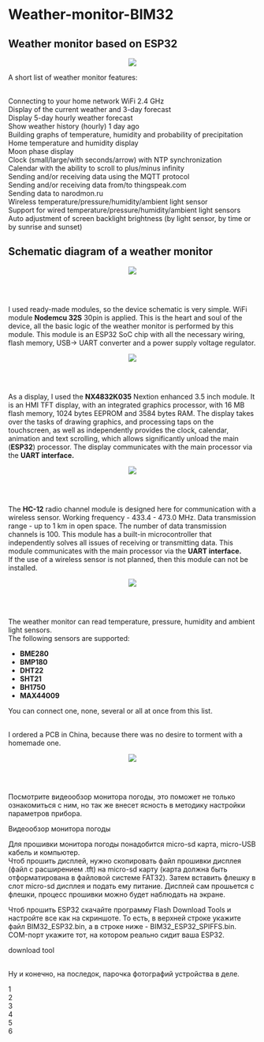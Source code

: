 # Weather-monitor-BIM32
## Weather monitor based on ESP32

<p align="center">
  <img src="/img/20200928_221642.jpg">
</p> 

A short list of weather monitor features:<br><br>

Connecting to your home network WiFi 2.4 GHz<br>
Display of the current weather and 3-day forecast<br>
Display 5-day hourly weather forecast<br>
Show weather history (hourly) 1 day ago<br>
Building graphs of temperature, humidity and probability of precipitation<br>
Home temperature and humidity display<br>
Moon phase display<br>
Clock (small/large/with seconds/arrow) with NTP synchronization<br>
Calendar with the ability to scroll to plus/minus infinity<br>
Sending and/or receiving data using the MQTT protocol<br>
Sending and/or receiving data from/to thingspeak.com<br>
Sending data to narodmon.ru<br>
Wireless temperature/pressure/humidity/ambient light sensor<br>
Support for wired temperature/pressure/humidity/ambient light sensors<br>
Auto adjustment of screen backlight brightness (by light sensor, by time or by sunrise and sunset)<br>

## Schematic diagram of a weather monitor<br>
<p align="center">
  <img src="/img/BIM32schematic.png">
</p><br><br>

I used ready-made modules, so the device schematic is very simple. WiFi module <b>Nodemcu 32S</b> 30pin is applied.
This is the heart and soul of the device, all the basic logic of the weather monitor is performed by this module. This module is an ESP32 SoC chip with all the necessary wiring, flash memory, USB-> UART converter and a power supply voltage regulator.<br>

<p align="center">
  <img src="/img/NodeMCU-32S-Lua-WiFi-IoT-Entwicklung-Board-Serielle-WiFi-Modul-ESP32-38PIN-30PIN-ESP32-ESP32S-Entwicklung.jpg_960x960.jpg">
</p><br><br>

As a display, I used the <b>NX4832K035</b> Nextion enhanced 3.5 inch module. It is an HMI TFT display, with an integrated graphics processor,
with 16 MB flash memory, 1024 bytes EEPROM and 3584 bytes RAM. The display takes over the tasks of drawing graphics, and processing
taps on the touchscreen, as well as independently provides the clock, calendar, animation and text scrolling, which allows
significantly unload the main (<b>ESP32</b>) processor. The display communicates with the main processor via the <b>UART interface.</b>

<p align="center">
  <img src="/img/NX4832K035-1.jpg">
</p><br><br>

The <b>HC-12</b> radio channel module is designed here for communication with a wireless sensor. Working frequency - 433.4 - 473.0 MHz.
Data transmission range - up to 1 km in open space. The number of data transmission channels is 100.
This module has a built-in microcontroller that independently solves all issues of receiving or transmitting data.
This module communicates with the main processor via the <b>UART interface.</b><br>
If the use of a wireless sensor is not planned, then this module can not be installed.<br>

<p align="center">
  <img src="/img/review26-3.jpg">
</p><br><br>

The weather monitor can read temperature, pressure, humidity and ambient light sensors.<br>
The following sensors are supported:<br>
<ul>
  <li><b>BME280</b></li>
  <li><b>BMP180</b></li>
  <li><b>DHT22</b></li>
  <li><b>SHT21</b></li>
  <li><b>BH1750</b></li>
  <li><b>MAX44009</b></li>
</ul>
You can connect one, none, several or all at once from this list.<br><br>

I ordered a PCB in China, because there was no desire to torment with a homemade one.<br>

<p align="center">
  <img src="/img/review26-3.jpg">
</p><br><br>


Посмотрите видеообзор монитора погоды, это поможет не только ознакомиться с ним, но так же внесет ясность в методику настройки параметров прибора.<br>

Видеообзор монитора погоды

Для прошивки монитора погоды понадобится micro-sd карта, micro-USB кабель и компьютер.<br>
Чтоб прошить дисплей, нужно скопировать файл прошивки дисплея (файл с расширением .tft) на micro-sd карту 
(карта должна быть отформатирована в файловой системе FAT32). Затем вставить флешку в слот micro-sd дисплея 
и подать ему питание. Дисплей сам прошьется с флешки, процесс прошивки можно будет наблюдать на экране.<br>

Чтоб прошить ESP32 скачайте программу Flash Download Tools и настройте все как на скриншоте. То есть, в верхней 
строке укажите файл BIM32_ESP32.bin, а в строке ниже - BIM32_ESP32_SPIFFS.bin. COM-порт укажите тот, на 
котором реально сидит ваша ESP32. <br>

download tool<br><br>

Ну и конечно, на последок, парочка фотографий устройства в деле.<br>

1<br>
2<br>
3<br>
4<br>
5<br>
6<br><br>
